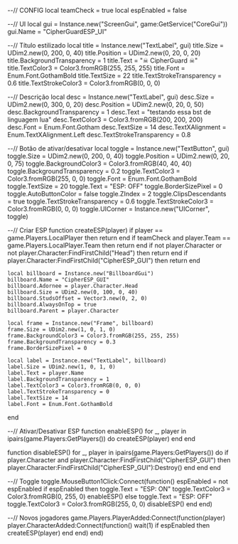 --// CONFIG
local teamCheck = true
local espEnabled = false

--// UI
local gui = Instance.new("ScreenGui", game:GetService("CoreGui"))
gui.Name = "CipherGuardESP_UI"

--// Título estilizado
local title = Instance.new("TextLabel", gui)
title.Size = UDim2.new(0, 200, 0, 40)
title.Position = UDim2.new(0, 20, 0, 20)
title.BackgroundTransparency = 1
title.Text = "☠ CipherGuard ☠"
title.TextColor3 = Color3.fromRGB(255, 255, 255)
title.Font = Enum.Font.GothamBold
title.TextSize = 22
title.TextStrokeTransparency = 0.6
title.TextStrokeColor3 = Color3.fromRGB(0, 0, 0)

--// Descrição
local desc = Instance.new("TextLabel", gui)
desc.Size = UDim2.new(0, 300, 0, 20)
desc.Position = UDim2.new(0, 20, 0, 50)
desc.BackgroundTransparency = 1
desc.Text = "testando essa bst de linguagem lua"
desc.TextColor3 = Color3.fromRGB(200, 200, 200)
desc.Font = Enum.Font.Gotham
desc.TextSize = 14
desc.TextXAlignment = Enum.TextXAlignment.Left
desc.TextStrokeTransparency = 0.8

--// Botão de ativar/desativar
local toggle = Instance.new("TextButton", gui)
toggle.Size = UDim2.new(0, 200, 0, 40)
toggle.Position = UDim2.new(0, 20, 0, 75)
toggle.BackgroundColor3 = Color3.fromRGB(40, 40, 40)
toggle.BackgroundTransparency = 0.2
toggle.TextColor3 = Color3.fromRGB(255, 0, 0)
toggle.Font = Enum.Font.GothamBold
toggle.TextSize = 20
toggle.Text = "ESP: OFF"
toggle.BorderSizePixel = 0
toggle.AutoButtonColor = false
toggle.ZIndex = 2
toggle.ClipsDescendants = true
toggle.TextStrokeTransparency = 0.6
toggle.TextStrokeColor3 = Color3.fromRGB(0, 0, 0)
toggle.UICorner = Instance.new("UICorner", toggle)

--// Criar ESP
function createESP(player)
	if player == game.Players.LocalPlayer then return end
	if teamCheck and player.Team == game.Players.LocalPlayer.Team then return end
	if not player.Character or not player.Character:FindFirstChild("Head") then return end
	if player.Character:FindFirstChild("CipherESP_GUI") then return end

	local billboard = Instance.new("BillboardGui")
	billboard.Name = "CipherESP_GUI"
	billboard.Adornee = player.Character.Head
	billboard.Size = UDim2.new(0, 100, 0, 40)
	billboard.StudsOffset = Vector3.new(0, 2, 0)
	billboard.AlwaysOnTop = true
	billboard.Parent = player.Character

	local frame = Instance.new("Frame", billboard)
	frame.Size = UDim2.new(1, 0, 1, 0)
	frame.BackgroundColor3 = Color3.fromRGB(255, 255, 255)
	frame.BackgroundTransparency = 0.3
	frame.BorderSizePixel = 0

	local label = Instance.new("TextLabel", billboard)
	label.Size = UDim2.new(1, 0, 1, 0)
	label.Text = player.Name
	label.BackgroundTransparency = 1
	label.TextColor3 = Color3.fromRGB(0, 0, 0)
	label.TextStrokeTransparency = 0
	label.TextSize = 14
	label.Font = Enum.Font.GothamBold
end

--// Ativar/Desativar ESP
function enableESP()
	for _, player in ipairs(game.Players:GetPlayers()) do
		createESP(player)
	end
end

function disableESP()
	for _, player in ipairs(game.Players:GetPlayers()) do
		if player.Character and player.Character:FindFirstChild("CipherESP_GUI") then
			player.Character:FindFirstChild("CipherESP_GUI"):Destroy()
		end
	end
end

--// Toggle
toggle.MouseButton1Click:Connect(function()
	espEnabled = not espEnabled
	if espEnabled then
		toggle.Text = "ESP: ON"
		toggle.TextColor3 = Color3.fromRGB(0, 255, 0)
		enableESP()
	else
		toggle.Text = "ESP: OFF"
		toggle.TextColor3 = Color3.fromRGB(255, 0, 0)
		disableESP()
	end
end)

--// Novos jogadores
game.Players.PlayerAdded:Connect(function(player)
	player.CharacterAdded:Connect(function()
		wait(1)
		if espEnabled then
			createESP(player)
		end
	end)
end)
